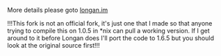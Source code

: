
More details please goto [longan.im](longan.im)

!!!This fork is not an official fork, it's just one that I made so that anyone trying to compile this on 1.0.5 in *nix can pull a working version.  If I get around to it before Longan does I'll port the code to 1.6.5 but you should look at the original source first!!!

